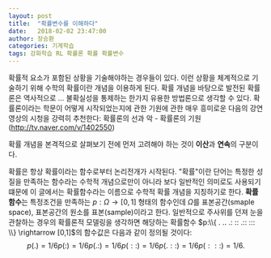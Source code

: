 ```yaml
---
layout: post
title:  "확률변수를 이해하다"
date:   2018-02-02 23:47:00
author: 장승환
categories: 기계학습
tags: 강화학습 RL 확률론 확률 확률변수 
---
```


확률적 요소가 포함된 상황을 기술해야하는 경우들이 있다. 이런 상황을 체계적으로 기술하기 위해 수학의 확률이란 개념을 이용하게 된다. 확률 개념을 바탕으로 발전된 확률론은 역사적으로 ...  불확실성을 통제하는 한가지 유용한 방법론으로 생각할 수 있다. 확률론이라는 학문이 어떻게 시작되었는지에 관한 기원에 관한 매우 흥미로운 다음의 강연 영상의 시청을 강력히 추천한다: 확률론의 선과 악 - 확률론의 기원 (http://tv.naver.com/v/1402550)

확률 개념을 본격적으로 살펴보기 전에 먼저 고려해야 하는 것이 **이산**과 **연속**의 구분이다.

확률은 항상 확률이라는 함수로부터 논리전개가 시작된다. "확률"이란 단어는 특정한 성질을 만족하는 함수라는 수학적 개념으로만이 아니라 보다 일반적인 의미로도 사용되기 떄문에 이 글에서는 확률함수라는 이름으로 수학적 확률 개념을 지칭하기로 한다.
**확률함수**는 특정조건을 만족하는 $p: \Omega \rightarrow [0,1]$ 형태의 함수인데 $\Omega$를 표본공간(smaple space), 표본공간의 원소를 표본(sample)이라고 한다. 일반적으로 주사위를 던져 눈을 관찰하는 경우의 확률론적 모델링을 생각하면 해당하는 확률함수 
$p:\\{ . .. .: :: .:: :::  \\} \rightarrow [0,1]$의 함수값은 다음과 같이 정의될 것이다:
$$
p(.) = 1/6
p(:) = 1/6
p(.:) = 1/6
p(::) = 1/6
p(.::) = 1/6
p(:::) = 1/6.
$$

